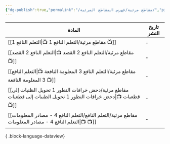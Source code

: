 ```yaml
---
{"dg-publish":true,"permalink":"/مقاطع مرئية/فهرس المقاطع المرئية/","pinned":true,"noteIcon":"✨"}
---
```


| المادة                                                                                                              | تاريخ النشر |
| ------------------------------------------------------------------------------------------------------------------- | ----------- |
| [[مقاطع مرئية/التعلم النافع 1 📺\|التعلم النافع 1 📺]]                                                           | \-          |
| [[مقاطع مرئية/التعلم النافع 2 القصد 📺\|التعلم النافع 2 القصد 📺]]                                               | \-          |
| [[مقاطع مرئية/التعلم النافع 3 المعلومة النافعة 📺\|التعلم النافع 3 المعلومة النافعة 📺]]                         | \-          |
| [[مقاطع مرئية/دحض خرافات التطور 1 تحويل الظنيات إلى قطعيات 📺\|دحض خرافات التطور 1 تحويل الظنيات إلى قطعيات 📺]] | \-          |
| [[مقاطع مرئية/التعلم النافع/التعلم النافع 4 - مصادر المعلومات 📺\|التعلم النافع 4 - مصادر المعلومات 📺]]         | \-          |

{ .block-language-dataview}
